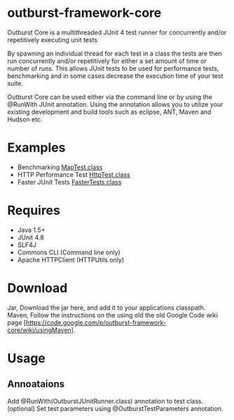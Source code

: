 outburst-framework-core
=======================

Outburst Core is a multithreaded JUnit 4 test runner for concurrently and/or repetitively executing unit tests

By spawning an individual thread for each test in a class the tests are then run concurrently and/or repetitively for either a set amount of time or number of runs. This allows JUnit tests to be used for performance tests, benchmarking and in some cases decrease the execution time of your test suite.

Outburst Core can be used either via the command line or by using the @RunWith JUnit annotation. Using the annotation allows you to utilize your existing development and build tools such as eclipse, ANT, Maven and Hudson etc.

# Examples
* Benchmarking [MapTest.class](https://github.com/LeeKemp/outburst-framework-core/blob/master/src/main/java/org/outburstframework/example/MapTest.java)
* HTTP Performance Test [HttpTest.class](https://github.com/LeeKemp/outburst-framework-core/blob/master/src/main/java/org/outburstframework/example/HttpTest.java)
* Faster JUnit Tests [FasterTests.class](https://github.com/LeeKemp/outburst-framework-core/blob/master/src/main/java/org/outburstframework/example/FasterTests.java)

# Requires
* Java 1.5+
* JUnit 4.8
* SLF4J
* Commons CLI (Command line only)
* Apache HTTPClient (HTTPUtils only)

# Download
Jar, Download the jar here, and add it to your applications classpath.
Maven, Follow the instructions on the using old the old Google Code wiki page [https://code.google.com/p/outburst-framework-core/wiki/usingMaven].

# Usage

## Annoataions
Add @RunWith(OutburstJUnitRunner.class) annotation to test class.
(optional) Set test parameters using @OutburstTestParameters annotation.
